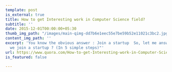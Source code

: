 ```yaml
---
template: post
is_external: true
title: How to get Interesting work in Computer Science field?
subtitle: ''
date: 2015-12-01T00:00:00+05:30
thumb_img_path: "/images/main-qimg-dd7b6e1eec55e7be59b52e11021c3bc2.jpg"
content_img_path: ''
excerpt: 'You know the obvious answer : Join a startup  So, let me answer "How can
  we join a startup ? (In 5 simple steps)"'
url: https://www.quora.com/How-to-get-Interesting-work-in-Computer-Science-field/answer/Arpit-Goyal-14
is_featured: false

---
```

